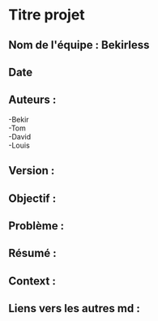 # Titre projet

## Nom de l'équipe : Bekirless

## Date
## Auteurs : 
-Bekir    
-Tom     
-David   
-Louis   
          
## Version :

## Objectif :

## Problème :

## Résumé :

## Context :

## Liens vers les autres md :
